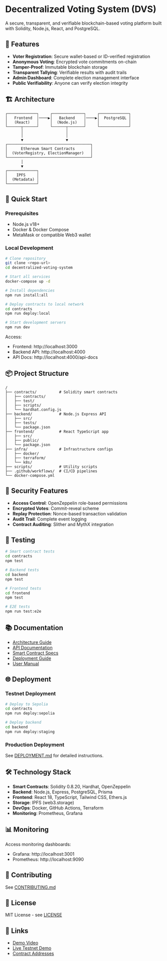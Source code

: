 # Decentralized Voting System (DVS)

A secure, transparent, and verifiable blockchain-based voting platform built with Solidity, Node.js, React, and PostgreSQL.

## 🎯 Features

- **Voter Registration**: Secure wallet-based or ID-verified registration
- **Anonymous Voting**: Encrypted vote commitments on-chain
- **Tamper-Proof**: Immutable blockchain storage
- **Transparent Tallying**: Verifiable results with audit trails
- **Admin Dashboard**: Complete election management interface
- **Public Verifiability**: Anyone can verify election integrity

## 🏗️ Architecture

```
┌─────────────┐     ┌──────────────┐     ┌─────────────┐
│   Frontend  │────▶│   Backend    │────▶│  PostgreSQL │
│   (React)   │     │  (Node.js)   │     │             │
└──────┬──────┘     └──────┬───────┘     └─────────────┘
       │                   │
       │                   │
       ▼                   ▼
┌─────────────────────────────────────┐
│      Ethereum Smart Contracts       │
│  (VoterRegistry, ElectionManager)   │
└─────────────────────────────────────┘
       │
       ▼
┌─────────────┐
│    IPFS     │
│  (Metadata) │
└─────────────┘
```

## 🚀 Quick Start

### Prerequisites

- Node.js v18+
- Docker & Docker Compose
- MetaMask or compatible Web3 wallet

### Local Development

```bash
# Clone repository
git clone <repo-url>
cd decentralized-voting-system

# Start all services
docker-compose up -d

# Install dependencies
npm run install:all

# Deploy contracts to local network
cd contracts
npm run deploy:local

# Start development servers
npm run dev
```

Access:
- Frontend: http://localhost:3000
- Backend API: http://localhost:4000
- API Docs: http://localhost:4000/api-docs

## 📦 Project Structure

```
/
├── contracts/          # Solidity smart contracts
│   ├── contracts/
│   ├── test/
│   ├── scripts/
│   └── hardhat.config.js
├── backend/            # Node.js Express API
│   ├── src/
│   ├── tests/
│   └── package.json
├── frontend/           # React TypeScript app
│   ├── src/
│   ├── public/
│   └── package.json
├── infra/              # Infrastructure configs
│   ├── docker/
│   ├── terraform/
│   └── k8s/
├── scripts/            # Utility scripts
├── .github/workflows/  # CI/CD pipelines
└── docker-compose.yml
```

## 🔐 Security Features

- **Access Control**: OpenZeppelin role-based permissions
- **Encrypted Votes**: Commit-reveal scheme
- **Replay Protection**: Nonce-based transaction validation
- **Audit Trail**: Complete event logging
- **Contract Auditing**: Slither and MythX integration

## 🧪 Testing

```bash
# Smart contract tests
cd contracts
npm test

# Backend tests
cd backend
npm test

# Frontend tests
cd frontend
npm test

# E2E tests
npm run test:e2e
```

## 📚 Documentation

- [Architecture Guide](./docs/ARCHITECTURE.md)
- [API Documentation](./docs/API.md)
- [Smart Contract Specs](./docs/CONTRACTS.md)
- [Deployment Guide](./docs/DEPLOYMENT.md)
- [User Manual](./docs/USER_MANUAL.md)

## 🌐 Deployment

### Testnet Deployment

```bash
# Deploy to Sepolia
cd contracts
npm run deploy:sepolia

# Deploy backend
cd backend
npm run deploy:staging
```

### Production Deployment

See [DEPLOYMENT.md](./docs/DEPLOYMENT.md) for detailed instructions.

## 🛠️ Technology Stack

- **Smart Contracts**: Solidity 0.8.20, Hardhat, OpenZeppelin
- **Backend**: Node.js, Express, PostgreSQL, Prisma
- **Frontend**: React 18, TypeScript, Tailwind CSS, Ethers.js
- **Storage**: IPFS (web3.storage)
- **DevOps**: Docker, GitHub Actions, Terraform
- **Monitoring**: Prometheus, Grafana

## 📊 Monitoring

Access monitoring dashboards:
- Grafana: http://localhost:3001
- Prometheus: http://localhost:9090

## 🤝 Contributing

See [CONTRIBUTING.md](./CONTRIBUTING.md)

## 📄 License

MIT License - see [LICENSE](./LICENSE)

## 🔗 Links

- [Demo Video](./docs/demo.mp4)
- [Live Testnet Demo](https://dvs-demo.example.com)
- [Contract Addresses](./docs/ADDRESSES.md)
